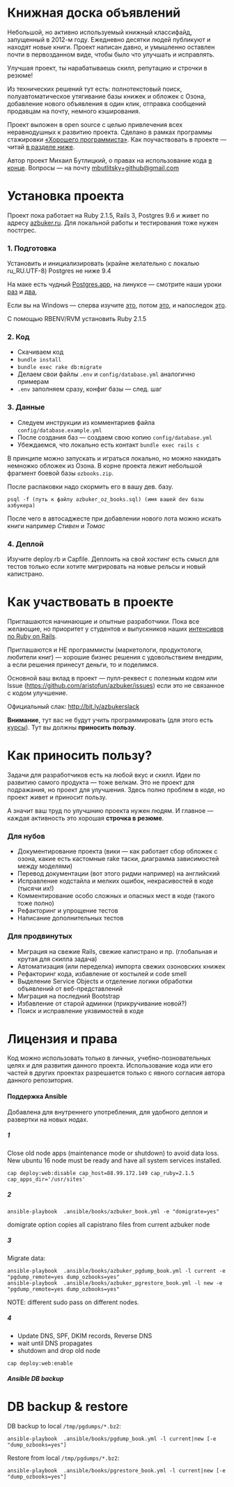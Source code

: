 # Книжная доска объявлений

Небольшой, но активно используемый книжный классифайд, запущенный в 2012-м году. 
Ежедневно десятки людей публикуют и находят новые книги. Проект написан давно, и умышленно оставлен 
почти в первозданном виде, чтобы было что улучшать и исправлять.

Улучшая проект, ты нарабатываешь скилл, репутацию и строчки в резюме!

Из технических решений тут есть: полнотекстовый поиск, полуавтоматическое утягивание базы книжек и обложек
с Озона, добавление нового объявления в один клик, отправка сообщений продавцам на почту, немного кэширования.

Проект выложен в open source с целью привлечения всех неравнодушных к развитию проекта. 
Сделано в рамках программы стажировки [«Хорошего программиста»](http://goodprogrammer.ru).
Как поучаствовать в проекте — читай [в разделе ниже](#Как-участвовать-в-проекте). 

Автор проект Михаил Бутлицкий, о правах на использование кода [в конце](#лицензия-и-права). Вопросы — на почту mbutlitsky+github@gmail.com

# Установка проекта 

Проект пока работает на Ruby 2.1.5, Rails 3, Postgres 9.6 и живет по адресу [azbuker.ru](http://azbuker.ru). 
Для локальной работы и тестирования тоже нужен постгрес.

### 1. Подготовка
Установить и инициализировать (крайне желательно с локалью ru_RU.UTF-8) Postgres не ниже 9.4

На маке есть чудный [Postgres.app](https://postgresapp.com/), на линуксе — смотрите наши 
уроки [раз](https://www.youtube.com/watch?v=aJLRnDJ2CVg) и [два](https://www.youtube.com/watch?v=xg-oB5kzTMY), 

Если вы на Windows — сперва изучите [это](https://www.youtube.com/watch?v=vY9QNwX_IsY), потом [это](https://www.youtube.com/watch?v=tQLpAefAKuA),
и напоследок [это](https://www.youtube.com/watch?v=ZqNIpli5JGI).

С помощью RBENV/RVM установить Ruby 2.1.5

### 2. Код

* Скачиваем код
* `bundle install`
* `bundle exec rake db:migrate`
* Делаем свои файлы `.env` и `config/database.yml` аналогично примерам
* `.env` заполняем сразу, конфиг базы — след. шаг 

### 3. Данные

* Следуем инструкции из комментариев файла `config/database.example.yml`
* После создания баз — создаем свою копию `config/database.yml`
* Убеждаемся, что локально есть контакт `bundle exec rails c`

В принципе можно запускать и играться локально, но можно накидать немножко обложек из Озона. 
В корне проекта лежит небольшой фрагмент боевой базы `ozbooks.zip`.

После распаковки надо скормить его в вашу дев. базу.

```
psql -f (путь к файлу azbuker_oz_books.sql) (имя вашей dev базы азбукера)
```

После чего в автосаджесте при добавлении нового лота можно искать книги например *Стивен* и *Томас*

### 4. Деплой

Изучите deploy.rb и Capfile. Деплоить на свой хостинг есть смысл для тестов только если 
хотите мигрировать на новые рельсы и новый капистрано.

# Как участвовать в проекте

Приглашаются начинающие и опытные разработчики. Пока все желающие, но приоритет у студентов 
и выпускников наших [интенсивов по Ruby on Rails](http://goodprogrammer.ru/rails-winter-18?utm_source=github.com&utm_medium=readme&utm_campaign=azbuker).

Приглашаются и НЕ программисты (маркетологи, продуктологи, любители книг) — хорошие бизнес решения с удовольствием
внедрим, а если решения принесут деньги, то и поделимся.

Основной ваш вклад в проект — пулл-реквест с полезным кодом или Issue (https://github.com/aristofun/azbuker/issues) 
если это не связанное с кодом улучшение.

Официальный слак: http://bit.ly/azbukerslack 

**Внимание**, тут вас не будут учить программировать (для этого есть [курсы](http://goodprogrammer.ru)).
 Тут вы должны **приносить пользу**.

# Как приносить пользу?

Задачи для разработчиков есть на любой вкус и скилл. Идеи по развитию самого продукта — тоже велкам.
Это не проект для подражания, но проект для улучшения. Здесь полно проблем в коде, но проект живет 
и приносит пользу. 

А значит ваш труд по улучшнию проекта нужен людям. И главное — каждая активность это хорошая **строчка в резюме**.


### Для нубов
* Документирование проекта (вики — как работает сбор обложек с озона, какие есть кастомные rake таски, диаграмма зависимостей между моделями)
* Перевод документации (вот этого ридми например) на английский
* Исправление кодстайла и мелких ошибок, некрасивостей в коде (тысячи их!)
* Комментирование особо сложных и опасных мест в коде (такого тоже полно)
* Рефакторинг и упрощение тестов
* Написание дополнительных тестов

### Для продвинутых
* Миграция на свежие Rails, свежие капистрано и пр. (глобальная и крутая для скилла задача)
* Автоматизация (или переделка) импорта свежих озоновских книжек
* Рефакторинг кода, избавление от костылей и code smell
* Выделение Service Objects и отделение логики обработки объявлений от веб-представлений
* Миграция на последний Bootstrap
* Избавление от старой админки (прикручивание новой?)
* Поиск и исправление уязвимостей в коде

# Лицензия и права

Код можно использовать только в личных, учебно-позновательных целях и для развития данного проекта. 
Использование кода или его частей в других проектах разрешается только с явного согласия автора 
данного репозитория. 

#### Поддержка Ansible 
Добавлена для внутреннего употребления, для удобного деплоя и развертки на новых нодах.

##### 1 
Close old node apps (maintenance mode or shutdown) to avoid data loss.
New ubuntu 16 node must be ready and have all system services installed.

```
cap deploy:web:disable cap_host=88.99.172.149 cap_ruby=2.1.5 cap_apps_dir='/usr/sites'
```

##### 2

```
ansible-playbook  .ansible/books/azbuker_book.yml -e "domigrate=yes"
```

domigrate option copies all capistrano files from current azbuker node

##### 3

Migrate data: 

```
ansible-playbook  .ansible/books/azbuker_pgdump_book.yml -l current -e "pgdump_remote=yes dump_ozbooks=yes"
ansible-playbook  .ansible/books/azbuker_pgrestore_book.yml -l new -e "pgdump_remote=yes dump_ozbooks=yes"
```

NOTE: different sudo pass on different nodes.

##### 4

- Update DNS, SPF, DKIM records, Reverse DNS
- wait until DNS propagates
- shutdown and drop old node

```
cap deploy:web:enable
```

##### Ansible DB backup 

# DB backup & restore

DB backup to local `/tmp/pgdumps/*.bz2`:

```
ansible-playbook  .ansible/books/pgdump_book.yml -l current|new [-e "dump_ozbooks=yes"]
```

Restore from local `/tmp/pgdumps/*.bz2`:

```
ansible-playbook  .ansible/books/pgrestore_book.yml -l current|new [-e "dump_ozbooks=yes"]
```
